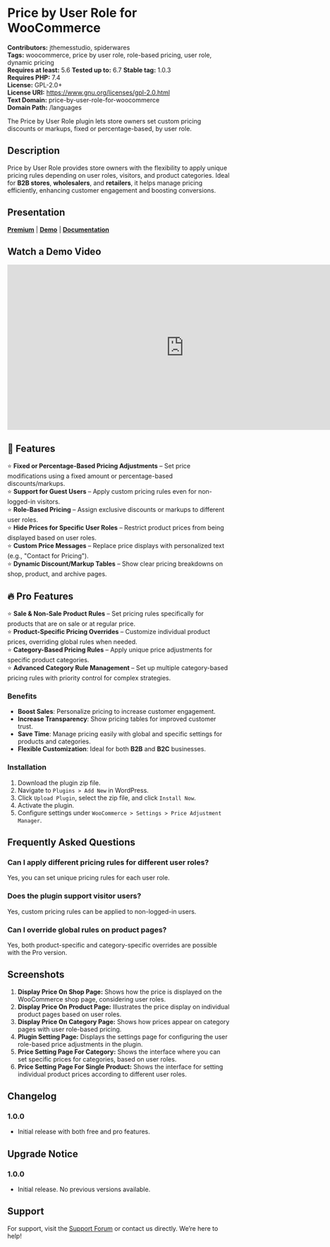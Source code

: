 # Price by User Role for WooCommerce

**Contributors:** jthemesstudio, spiderwares   
**Tags:** woocommerce, price by user role, role-based pricing, user role, dynamic pricing  
**Requires at least:** 5.6
**Tested up to:** 6.7
**Stable tag:** 1.0.3  
**Requires PHP:** 7.4  
**License:** GPL-2.0+  
**License URI:** https://www.gnu.org/licenses/gpl-2.0.html  
**Text Domain:** price-by-user-role-for-woocommerce  
**Domain Path:** /languages  

The Price by User Role plugin lets store owners set custom pricing discounts or markups, fixed or percentage-based, by user role.

## Description

Price by User Role provides store owners with the flexibility to apply unique pricing rules depending on user roles, visitors, and product categories. Ideal for **B2B stores**, **wholesalers**, and **retailers**, it helps manage pricing efficiently, enhancing customer engagement and boosting conversions.

## Presentation  

[**Premium**](https://codecanyon.net/item/price-by-user-roles-in-woocommerce-plugin/52908083) | [**Demo**](https://plugins.jthemes.net/price-by-user-roles/)  | [**Documentation**](https://plugins.jthemes.net/docs/price-by-user-role/)

## Watch a Demo Video
<iframe width="800" height="375" src="https://www.youtube.com/embed/mVuAuUyPkdQ?si=GPmFZKIX_vrogz1W" frameborder="0" allowfullscreen></iframe>

## 🚀 Features  

⭐ **Fixed or Percentage-Based Pricing Adjustments** – Set price modifications using a fixed amount or percentage-based discounts/markups.  
⭐ **Support for Guest Users** – Apply custom pricing rules even for non-logged-in visitors.  
⭐ **Role-Based Pricing** – Assign exclusive discounts or markups to different user roles.  
⭐ **Hide Prices for Specific User Roles** – Restrict product prices from being displayed based on user roles.  
⭐ **Custom Price Messages** – Replace price displays with personalized text (e.g., "Contact for Pricing").  
⭐ **Dynamic Discount/Markup Tables** – Show clear pricing breakdowns on shop, product, and archive pages.  


## 🔥 Pro Features  

⭐ **Sale & Non-Sale Product Rules** – Set pricing rules specifically for products that are on sale or at regular price.  
⭐ **Product-Specific Pricing Overrides** – Customize individual product prices, overriding global rules when needed.  
⭐ **Category-Based Pricing Rules** – Apply unique price adjustments for specific product categories.  
⭐ **Advanced Category Rule Management** – Set up multiple category-based pricing rules with priority control for complex strategies.  


### Benefits

- **Boost Sales**: Personalize pricing to increase customer engagement.
- **Increase Transparency**: Show pricing tables for improved customer trust.
- **Save Time**: Manage pricing easily with global and specific settings for products and categories.
- **Flexible Customization**: Ideal for both **B2B** and **B2C** businesses.

### Installation

1. Download the plugin zip file.
2. Navigate to `Plugins > Add New` in WordPress.
3. Click `Upload Plugin`, select the zip file, and click `Install Now`.
4. Activate the plugin.
5. Configure settings under `WooCommerce > Settings > Price Adjustment Manager`.

## Frequently Asked Questions

### Can I apply different pricing rules for different user roles?

Yes, you can set unique pricing rules for each user role.

### Does the plugin support visitor users?

Yes, custom pricing rules can be applied to non-logged-in users.

### Can I override global rules on product pages?

Yes, both product-specific and category-specific overrides are possible with the Pro version.

## Screenshots

1. **Display Price On Shop Page:** Shows how the price is displayed on the WooCommerce shop page, considering user roles.
2. **Display Price On Product Page:** Illustrates the price display on individual product pages based on user roles.
3. **Display Price On Category Page:** Shows how prices appear on category pages with user role-based pricing.
4. **Plugin Setting Page:** Displays the settings page for configuring the user role-based price adjustments in the plugin.
5. **Price Setting Page For Category:** Shows the interface where you can set specific prices for categories, based on user roles.
6. **Price Setting Page For Single Product:**  Shows the interface for setting individual product prices according to different user roles.

## Changelog

### 1.0.0
- Initial release with both free and pro features.

## Upgrade Notice

### 1.0.0
- Initial release. No previous versions available.

## Support

For support, visit the [Support Forum](#) or contact us directly. We’re here to help!
